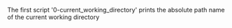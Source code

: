 The first script '0-current_working_directory' prints the absolute path name of the current working directory 
